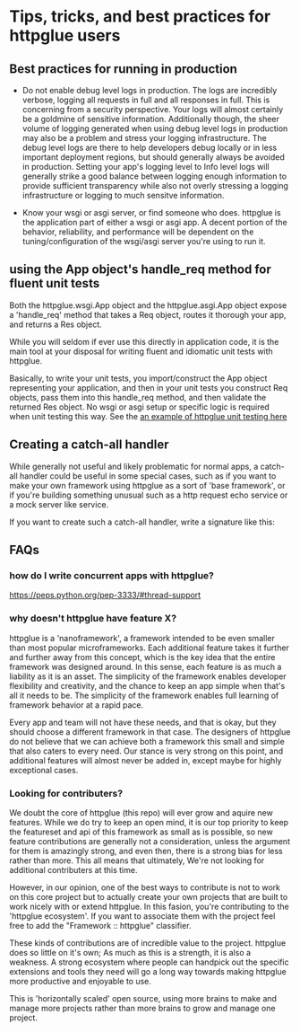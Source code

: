 # Tips, tricks, and best practices for httpglue users

## Best practices for running in production
  * Do not enable debug level logs in production. The logs are incredibly verbose, logging all requests in full and all responses in full. This is concerning from a security perspective. Your logs will almost certainly be a goldmine of sensitive information. Additionally though, the sheer volume of logging generated when using debug level logs in production may also be a problem and stress your logging infrastructure. The debug level logs are there to help developers debug locally or in less important deployment regions, but should generally always be avoided in production. Setting your app's logging level to Info level logs will generally strike a good balance between logging enough information to provide sufficient transparency while also not overly stressing a logging infrastructure or logging to much sensitve information.

  * Know your wsgi or asgi server, or find someone who does. httpglue is the application part of either a wsgi or asgi app. A decent portion of the behavior, reliability, and performance will be dependent on the tuning/configuration of the wsgi/asgi server you're using to run it.

## using the App object's handle_req method for fluent unit tests

Both the httpglue.wsgi.App object and the httpglue.asgi.App object expose a
'handle_req' method that takes a Req object, routes it thorough your app, and
returns a Res object.

While you will seldom if ever use this directly in application code, it is the main
tool at your disposal for writing fluent and idiomatic unit tests with httpglue.

Basically, to write your unit tests, you import/construct the App object representing
your application, and then in your unit tests you construct Req objects, pass them into
this handle_req method, and then validate the returned Res object. No wsgi or asgi
setup or specific logic is required when unit testing this way. See the [an example of httpglue unit testing here](https://github.com/joedeveloper55/httpglue/blob/master/example_proj/tests/test_app.py)

## Creating a catch-all handler

While generally not useful and likely problematic for normal apps, a catch-all handler could be useful
in some  special cases, such as if you want to make your own framework using httpglue as a sort of 'base framework', or if you're building something unusual such as a http request echo service or a mock server like service.

If you want to create such a catch-all handler, write a signature like this:

## FAQs

### how do I write concurrent apps with httpglue?

https://peps.python.org/pep-3333/#thread-support

### why doesn't httpglue have feature X?

httpglue is a 'nanoframework', a framework intended to be even smaller than most popular microframeworks. Each additional feature takes it further and further away from this concept, which is the key idea that the entire framework was designed around. In this sense, each feature is as much a liability as it is an asset. The simplicity of the framework enables developer flexibility and creativity, and the chance to keep an app simple when that's all it needs to be. The simplicity of the framework enables full learning of framework behavior at a rapid pace.

Every app and team will not have these needs, and that is okay, but they should choose a different framework in that case. The designers of httpglue do not believe that we can achieve both a framework this small and simple that also caters to every need. Our stance is very strong on this point, and additional features will almost never be added in, except maybe for highly exceptional cases.

### Looking for contributers?

We doubt the core of httpglue (this repo) will ever grow and aquire new features. While we do try to keep an open mind, it is our top priority to keep the featureset and api of this framework as small as is possible, so new feature contributions are generally not a consideration, unless the argument for them is amazingly strong, and even then, there is a strong bias for less rather than more. This all means that ultimately, We're not looking for additional contributers at this time.

However, in our opinion, one of the best ways to contribute is not to work on this core project but to actually create your own projects that are built to work nicely with or extend httpglue. In this fasion, you're contributing to the 'httpglue ecosystem'. If you want to associate them with the project feel free to add the "Framework :: httpglue" classifier. 

These kinds of contributions are of incredible value to the project. httpglue does so little on it's own; As much as this is a strength, it is also a weakness. A strong ecosystem where people can handpick out the specific extensions and tools they need will go a long way towards making httpglue more productive and enjoyable to use.

This is 'horizontally scaled' open source, using more brains to make and manage more projects rather than more brains to grow and manage one project.